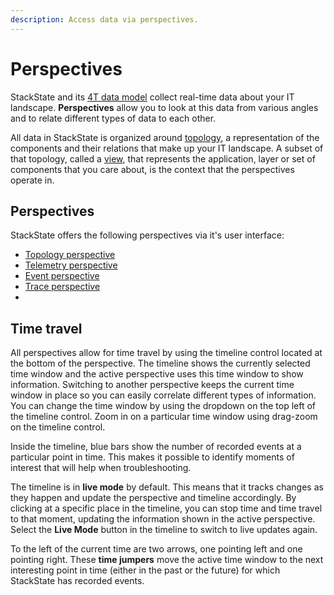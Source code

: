 ```yaml
---
description: Access data via perspectives.
---
```


# Perspectives

StackState and its [4T data model](../../concepts/4t_data_model.md) collect real-time data about your IT landscape. **Perspectives** allow you to look at this data from various angles and to relate different types of data to each other.

All data in StackState is organized around [topology](../../concepts/4t_data_model.md#topology), a representation of the components and their relations that make up your IT landscape. A subset of that topology, called a [view](../views.md), that represents the application, layer or set of components that you care about, is the context that the perspectives operate in.

## Perspectives

StackState offers the following perspectives via it's user interface:

* [Topology perspective](topology-perspective.md)
* [Telemetry perspective](telemetry-perspective.md)
* [Event perspective](event-perspective.md)
* [Trace perspective](trace-perspective.md)
* 

## Time travel

All perspectives allow for time travel by using the timeline control located at the bottom of the perspective. The timeline shows the currently selected time window and the active perspective uses this time window to show information. Switching to another perspective keeps the current time window in place so you can easily correlate different types of information. You can change the time window by using the dropdown on the top left of the timeline control. Zoom in on a particular time window using drag-zoom on the timeline control.

Inside the timeline, blue bars show the number of recorded events at a particular point in time. This makes it possible to identify moments of interest that will help when troubleshooting.

The timeline is in **live mode** by default. This means that it tracks changes as they happen and update the perspective and timeline accordingly. By clicking at a specific place in the timeline, you can stop time and time travel to that moment, updating the information shown in the active perspective. Select the **Live Mode** button in the timeline to switch to live updates again.

To the left of the current time are two arrows, one pointing left and one pointing right. These **time jumpers** move the active time window to the next interesting point in time \(either in the past or the future\) for which StackState has recorded events.
